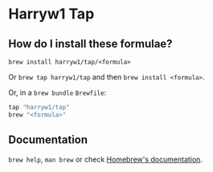 # Harryw1 Tap

## How do I install these formulae?

`brew install harryw1/tap/<formula>`

Or `brew tap harryw1/tap` and then `brew install <formula>`.

Or, in a `brew bundle` `Brewfile`:

```ruby
tap "harryw1/tap"
brew "<formula>"
```

## Documentation

`brew help`, `man brew` or check [Homebrew's documentation](https://docs.brew.sh).
